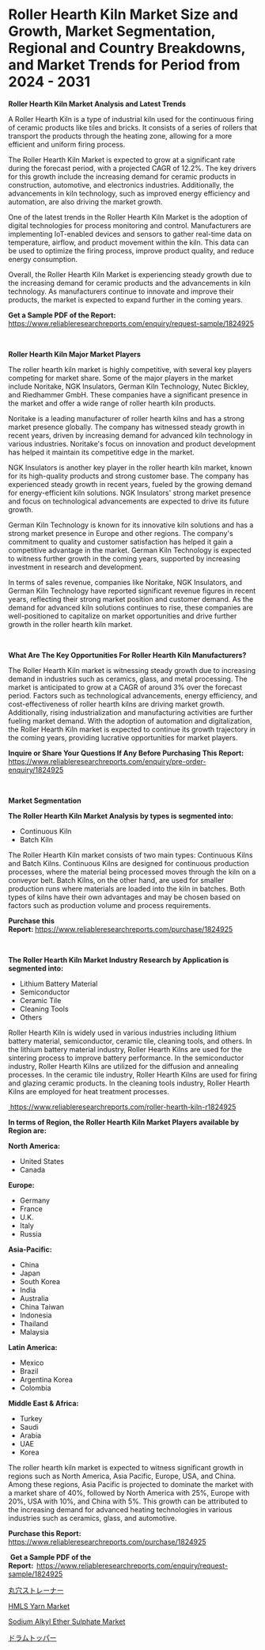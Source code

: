 <p><h1>Roller Hearth Kiln Market Size and Growth, Market Segmentation, Regional and Country Breakdowns, and Market Trends for Period from 2024 -  2031</h1></p><p><strong>Roller Hearth Kiln Market Analysis and Latest Trends</strong></p>
<p><p>A Roller Hearth Kiln is a type of industrial kiln used for the continuous firing of ceramic products like tiles and bricks. It consists of a series of rollers that transport the products through the heating zone, allowing for a more efficient and uniform firing process.</p><p>The Roller Hearth Kiln Market is expected to grow at a significant rate during the forecast period, with a projected CAGR of 12.2%. The key drivers for this growth include the increasing demand for ceramic products in construction, automotive, and electronics industries. Additionally, the advancements in kiln technology, such as improved energy efficiency and automation, are also driving the market growth.</p><p>One of the latest trends in the Roller Hearth Kiln Market is the adoption of digital technologies for process monitoring and control. Manufacturers are implementing IoT-enabled devices and sensors to gather real-time data on temperature, airflow, and product movement within the kiln. This data can be used to optimize the firing process, improve product quality, and reduce energy consumption.</p><p>Overall, the Roller Hearth Kiln Market is experiencing steady growth due to the increasing demand for ceramic products and the advancements in kiln technology. As manufacturers continue to innovate and improve their products, the market is expected to expand further in the coming years.</p></p>
<p><strong>Get a Sample PDF of the Report:&nbsp;</strong> <a href="https://www.reliableresearchreports.com/enquiry/request-sample/1824925">https://www.reliableresearchreports.com/enquiry/request-sample/1824925</a></p>
<p>&nbsp;</p>
<p><strong>Roller Hearth Kiln Major Market Players</strong></p>
<p><p>The roller hearth kiln market is highly competitive, with several key players competing for market share. Some of the major players in the market include Noritake, NGK Insulators, German Kiln Technology, Nutec Bickley, and Riedhammer GmbH. These companies have a significant presence in the market and offer a wide range of roller hearth kiln products.</p><p>Noritake is a leading manufacturer of roller hearth kilns and has a strong market presence globally. The company has witnessed steady growth in recent years, driven by increasing demand for advanced kiln technology in various industries. Noritake's focus on innovation and product development has helped it maintain its competitive edge in the market.</p><p>NGK Insulators is another key player in the roller hearth kiln market, known for its high-quality products and strong customer base. The company has experienced steady growth in recent years, fueled by the growing demand for energy-efficient kiln solutions. NGK Insulators' strong market presence and focus on technological advancements are expected to drive its future growth.</p><p>German Kiln Technology is known for its innovative kiln solutions and has a strong market presence in Europe and other regions. The company's commitment to quality and customer satisfaction has helped it gain a competitive advantage in the market. German Kiln Technology is expected to witness further growth in the coming years, supported by increasing investment in research and development.</p><p>In terms of sales revenue, companies like Noritake, NGK Insulators, and German Kiln Technology have reported significant revenue figures in recent years, reflecting their strong market position and customer demand. As the demand for advanced kiln solutions continues to rise, these companies are well-positioned to capitalize on market opportunities and drive further growth in the roller hearth kiln market.</p></p>
<p>&nbsp;</p>
<p><strong>What Are The Key Opportunities For Roller Hearth Kiln Manufacturers?</strong></p>
<p><p>The Roller Hearth Kiln market is witnessing steady growth due to increasing demand in industries such as ceramics, glass, and metal processing. The market is anticipated to grow at a CAGR of around 3% over the forecast period. Factors such as technological advancements, energy efficiency, and cost-effectiveness of roller hearth kilns are driving market growth. Additionally, rising industrialization and manufacturing activities are further fueling market demand. With the adoption of automation and digitalization, the Roller Hearth Kiln market is expected to continue its growth trajectory in the coming years, providing lucrative opportunities for market players.</p></p>
<p><strong>Inquire or Share Your Questions If Any Before Purchasing This Report:</strong> <a href="https://www.reliableresearchreports.com/enquiry/pre-order-enquiry/1824925">https://www.reliableresearchreports.com/enquiry/pre-order-enquiry/1824925</a></p>
<p>&nbsp;</p>
<p><strong>Market Segmentation</strong></p>
<p><strong>The Roller Hearth Kiln Market Analysis by types is segmented into:</strong></p>
<p><ul><li>Continuous Kiln</li><li>Batch Kiln</li></ul></p>
<p><p>The Roller Hearth Kiln market consists of two main types: Continuous Kilns and Batch Kilns. Continuous Kilns are designed for continuous production processes, where the material being processed moves through the kiln on a conveyor belt. Batch Kilns, on the other hand, are used for smaller production runs where materials are loaded into the kiln in batches. Both types of kilns have their own advantages and may be chosen based on factors such as production volume and process requirements.</p></p>
<p><strong>Purchase this Report:&nbsp;</strong><a href="https://www.reliableresearchreports.com/purchase/1824925">https://www.reliableresearchreports.com/purchase/1824925</a></p>
<p>&nbsp;</p>
<p><strong>The Roller Hearth Kiln Market Industry Research by Application is segmented into:</strong></p>
<p><ul><li>Lithium Battery Material</li><li>Semiconductor</li><li>Ceramic Tile</li><li>Cleaning Tools</li><li>Others</li></ul></p>
<p><p>Roller Hearth Kiln is widely used in various industries including lithium battery material, semiconductor, ceramic tile, cleaning tools, and others. In the lithium battery material industry, Roller Hearth Kilns are used for the sintering process to improve battery performance. In the semiconductor industry, Roller Hearth Kilns are utilized for the diffusion and annealing processes. In the ceramic tile industry, Roller Hearth Kilns are used for firing and glazing ceramic products. In the cleaning tools industry, Roller Hearth Kilns are employed for heat treatment processes.</p></p>
<p><a href="https://www.reliableresearchreports.com/roller-hearth-kiln-r1824925">&nbsp;https://www.reliableresearchreports.com/roller-hearth-kiln-r1824925</a></p>
<p><strong>In terms of Region, the Roller Hearth Kiln Market Players available by Region are:</strong></p>
<p>
    <p> <strong> North America: </strong>
        <ul>
            <li>United States</li>
            <li>Canada</li>
        </ul>
        </p> 
    <p> <strong> Europe: </strong>
        <ul>
            <li>Germany</li>
            <li>France</li>
            <li>U.K.</li>
            <li>Italy</li>
            <li>Russia</li>
        </ul>
        </p> 
    <p> <strong> Asia-Pacific: </strong>
        <ul>
            <li>China</li>
            <li>Japan</li>
            <li>South Korea</li>
            <li>India</li>
            <li>Australia</li>
            <li>China Taiwan</li>
            <li>Indonesia</li>
            <li>Thailand</li>
            <li>Malaysia</li>
        </ul>
        </p> 
    <p> <strong> Latin America: </strong>
        <ul>
            <li>Mexico</li>
            <li>Brazil</li>
            <li>Argentina Korea</li>
            <li>Colombia</li>
        </ul>
        </p> 
    <p> <strong> Middle East & Africa: </strong>
        <ul>
            <li>Turkey</li>
            <li>Saudi</li>
            <li>Arabia</li>
            <li>UAE</li>
            <li>Korea</li>
        </ul>
    </p>
    </p>
<p><p>The roller hearth kiln market is expected to witness significant growth in regions such as North America, Asia Pacific, Europe, USA, and China. Among these regions, Asia Pacific is projected to dominate the market with a market share of 40%, followed by North America with 25%, Europe with 20%, USA with 10%, and China with 5%. This growth can be attributed to the increasing demand for advanced heating technologies in various industries such as ceramics, glass, and automotive.</p></p>
<p><strong>Purchase this Report: </strong><a href="https://www.reliableresearchreports.com/purchase/1824925">https://www.reliableresearchreports.com/purchase/1824925</a></p>
<p>&nbsp;<strong>Get a Sample PDF of the Report:&nbsp;&nbsp;</strong><a href="https://www.reliableresearchreports.com/enquiry/request-sample/1824925">https://www.reliableresearchreports.com/enquiry/request-sample/1824925</a></p>
<p><strong></strong></p>
<p><p><a href="https://github.com/cbigkbh02719/Market-Research-Report-List-1/blob/main/785027230892.md">丸穴ストレーナー</a></p><p><a href="https://www.linkedin.com/pulse/hmls-yarn-market-provides-comprehensive-analysis-including-h0qjf?trackingId=CNQ8CinC83V0ubWFPqx3eQ%3D%3D">HMLS Yarn Market</a></p><p><a href="https://www.linkedin.com/pulse/sodium-alkyl-ether-sulphate-market-share-amp-new-trends-analysis-mr2nf?trackingId=EW9ezvFlZihJvri6c6Er0A%3D%3D">Sodium Alkyl Ether Sulphate Market</a></p><p><a href="https://github.com/ReganWisoky2023/Market-Research-Report-List-1/blob/main/685602930891.md">ドラムトッパー</a></p></p>